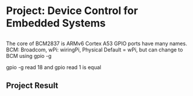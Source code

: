 # Project: Device Control for Embedded Systems
## 
The core of BCM2837 is ARMv6 Cortex A53
GPIO ports have many names. 
BCM: Broadcom, wPi: wiringPi, Physical
Default = wPi, but can change to BCM using gpio -g

gpio -g read 18 and gpio read 1 is equal


## Project Result
